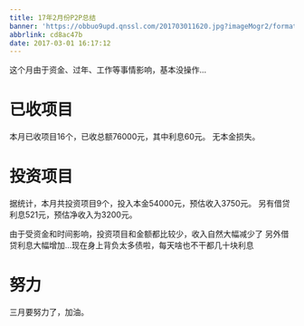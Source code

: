 ```yaml
---
title: 17年2月份P2P总结
banner: 'https://obbuo9upd.qnssl.com/201703011620.jpg?imageMogr2/format/webp'
abbrlink: cd8ac47b
date: 2017-03-01 16:17:12
---
```


这个月由于资金、过年、工作等事情影响，基本没操作...
<!--more-->

# 已收项目

本月已收项目16个，已收总额76000元，其中利息60元。
无本金损失。

# 投资项目

据统计，本月共投资项目9个，投入本金54000元，预估收入3750元。
另有借贷利息521元，预估净收入为3200元。

由于受资金和时间影响，投资项目和金额都比较少，收入自然大幅减少了
另外借贷利息大幅增加...现在身上背负太多债啦，每天啥也不干都几十块利息

# 努力

三月要努力了，加油。
